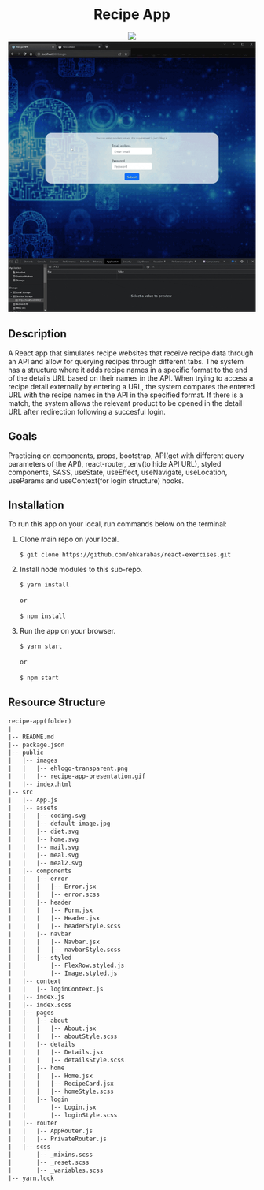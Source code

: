 <div align=center>
	<h1>Recipe App</h1>
</div>

<div align="center">
	<a href="https://recipe-app-ehkarabas.netlify.app/">
		<img src="https://img.shields.io/badge/live-%23.svg?&style=for-the-badge&logo=www&logoColor=white%22&color=black">
	</a>
	<br>
	<img src="./public/images/recipe-app-presentation.gif"/>
</div>

## Description

A React app that simulates recipe websites that receive recipe data through an API and allow for querying recipes through different tabs. The system has a structure where it adds recipe names in a specific format to the end of the details URL based on their names in the API. When trying to access a recipe detail externally by entering a URL, the system compares the entered URL with the recipe names in the API in the specified format. If there is a match, the system allows the relevant product to be opened in the detail URL after redirection following a succesful login.

## Goals

Practicing on components, props, bootstrap, API(get with different query parameters of the API), react-router, .env(to hide API URL), styled components, SASS, useState, useEffect, useNavigate, useLocation, useParams and useContext(for login structure) hooks.

## Installation

To run this app on your local, run commands below on the terminal:

1. Clone main repo on your local.
    ```shell
    $ git clone https://github.com/ehkarabas/react-exercises.git
    ```

2. Install node modules to this sub-repo.
    ```shell
    $ yarn install
    
    or

    $ npm install
    ```

3. Run the app on your browser.
    ```shell
    $ yarn start
    
    or

    $ npm start
    ```

## Resource Structure 

```
recipe-app(folder)
|
|-- README.md
|-- package.json
|-- public
|   |-- images
|   |   |-- ehlogo-transparent.png
|   |   |-- recipe-app-presentation.gif
|   |-- index.html
|-- src
|   |-- App.js
|   |-- assets
|   |   |-- coding.svg
|   |   |-- default-image.jpg
|   |   |-- diet.svg
|   |   |-- home.svg
|   |   |-- mail.svg
|   |   |-- meal.svg
|   |   |-- meal2.svg
|   |-- components
|   |   |-- error
|   |   |   |-- Error.jsx
|   |   |   |-- error.scss
|   |   |-- header
|   |   |   |-- Form.jsx
|   |   |   |-- Header.jsx
|   |   |   |-- headerStyle.scss
|   |   |-- navbar
|   |   |   |-- Navbar.jsx
|   |   |   |-- navbarStyle.scss
|   |   |-- styled
|   |       |-- FlexRow.styled.js
|   |       |-- Image.styled.js
|   |-- context
|   |   |-- loginContext.js
|   |-- index.js
|   |-- index.scss
|   |-- pages
|   |   |-- about
|   |   |   |-- About.jsx
|   |   |   |-- aboutStyle.scss
|   |   |-- details
|   |   |   |-- Details.jsx
|   |   |   |-- detailsStyle.scss
|   |   |-- home
|   |   |   |-- Home.jsx
|   |   |   |-- RecipeCard.jsx
|   |   |   |-- homeStyle.scss
|   |   |-- login
|   |       |-- Login.jsx
|   |       |-- loginStyle.scss
|   |-- router
|   |   |-- AppRouter.js
|   |   |-- PrivateRouter.js
|   |-- scss
|       |-- _mixins.scss
|       |-- _reset.scss
|       |-- _variables.scss
|-- yarn.lock
```